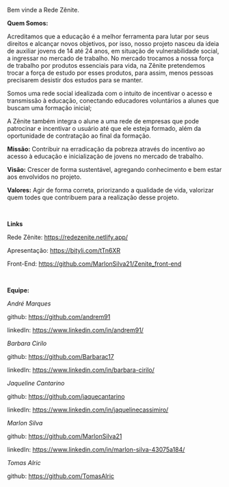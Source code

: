 Bem vinde a Rede Zênite.

**Quem Somos:**

Acreditamos que a educação é a melhor ferramenta para lutar por seus direitos e alcançar novos objetivos, por isso, nosso projeto nasceu da ideia de auxiliar jovens de 14 até 24 anos, em situação de vulnerabilidade social, a ingressar no mercado de trabalho. No mercado trocamos a nossa força de trabalho por produtos essenciais para vida, na Zênite pretendemos trocar a força de estudo por esses produtos, para assim, menos pessoas precisarem desistir dos estudos para se manter.

Somos uma rede social idealizada com o intuito de incentivar o acesso e transmissão à educação, conectando educadores voluntários a alunes que buscam uma formação inicial;

A Zênite também integra o alune a uma rede de empresas que pode patrocinar e incentivar o usuário até que ele esteja formado, além da oportunidade de contratação ao final da formação.

**Missão:**
Contribuir na erradicação da pobreza através do incentivo ao acesso à educação e inicialização de jovens no mercado de trabalho.

**Visão:**
Crescer de forma sustentável, agregando conhecimento e bem estar aos envolvidos no projeto.

**Valores:**
Agir de forma correta, priorizando a qualidade de vida, valorizar quem todes que contribuem para a realização desse projeto.

<br>

**Links**

Rede Zênite: https://redezenite.netlify.app/

Apresentação: https://bityli.com/tTn6XR

Front-End: https://github.com/MarlonSilva21/Zenite_front-end

<br>

**Equipe:**

*André Marques*

github: https://github.com/andrem91

linkedIn: https://www.linkedin.com/in/andrem91/



*Barbara Cirilo*

github: https://github.com/Barbarac17

linkedIn: https://www.linkedin.com/in/barbara-cirilo/



*Jaqueline Cantarino*

github: https://github.com/jaquecantarino

linkedIn: https://www.linkedin.com/in/jaquelinecassimiro/



*Marlon Silva*

github: https://github.com/MarlonSilva21

linkedIn: https://www.linkedin.com/in/marlon-silva-43075a184/



*Tomas Alric*

github: https://github.com/TomasAlric
